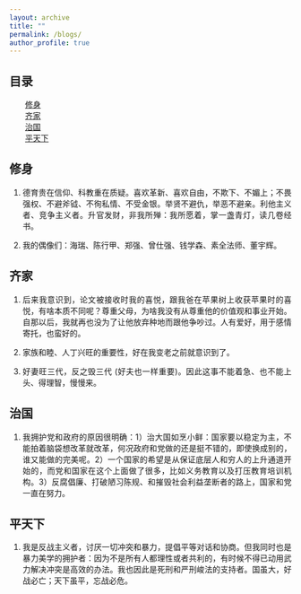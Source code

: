```yaml
---
layout: archive
title: ""
permalink: /blogs/
author_profile: true
---
```


<html>
<body>
<h2>目录</h2>
    &emsp;&emsp;<a href="#self">修身</a><br>
    &emsp;&emsp;<a href="#home">齐家</a><br>
    &emsp;&emsp;<a href="#country">治国</a><br>
    &emsp;&emsp;<a href="#world">平天下</a>
<h2 id="self">修身</h2>
    <ol>		<!-- <ol reversed> u: unordered, l: list-->
        <li>
          <p align="justify"> 
              德育贵在信仰、科教重在质疑。喜欢革新、喜欢自由，不欺下、不媚上；不畏强权、不避斧钺、不徇私情、不受金银。举贤不避仇，举恶不避亲。利他主义者、竞争主义者。升官发财，非我所殚：我所愿着，掌一盏青灯，读几卷经书。
          </p> 
        </li> 
        <li>
          <p align="justify"> 
              我的偶像们：海瑞、陈行甲、郑强、曾仕强、钱学森、素全法师、董宇辉。
          </p> 
        </li> 
    </ol>
    
<h2 id="home">齐家</h2>
    <ol>		<!-- <ol reversed> u: unordered, l: list-->
        <li>
          <p align="justify"> 
              后来我意识到，论文被接收时我的喜悦，跟我爸在苹果树上收获苹果时的喜悦，有啥本质不同呢？尊重父母，为啥我没有从尊重他的价值观和事业开始。自那以后，我就再也没为了让他放弃种地而跟他争吵过。人有爱好，用于感情寄托，也蛮好的。
          </p> 
        </li> 
        <li>
          <p align="justify"> 
              家族和睦、人丁兴旺的重要性，好在我变老之前就意识到了。
          </p> 
        </li> 
        <li>
          <p align="justify"> 
              好妻旺三代，反之毁三代 (好夫也一样重要)。因此这事不能着急、也不能上头、得理智，慢慢来。
          </p> 
        </li> 
    </ol>
    
<h2 id="country">治国</h2>
    <ol>		<!-- <ol reversed> u: unordered, l: list-->
        <li>
          <p align="justify"> 
              我拥护党和政府的原因很明确：1）治大国如烹小鲜：国家要以稳定为主，不能拍着脑袋想改革就改革，何况政府和党做的还是挺不错的，即使换成别的，谁又能做的完美呢。2）一个国家的希望是从保证底层人和穷人的上升通道开始的，而党和国家在这个上面做了很多，比如义务教育以及打压教育培训机构。3）反腐倡廉、打破陋习陈规、和摧毁社会利益垄断者的路上，国家和党一直在努力。
          </p> 
        </li> 
    </ol>
    
<h2 id="world">平天下</h2>
    <ol>		<!-- <ol reversed> u: unordered, l: list-->
        <li>
          <p align="justify"> 
              我是反战主义者，讨厌一切冲突和暴力，提倡平等对话和协商。但我同时也是暴力美学的拥护者：因为不是所有人都理性或者共利的，有时候不得已动用武力解决冲突是高效的办法。我也因此是死刑和严刑峻法的支持者。国虽大，好战必亡；天下虽平，忘战必危。
          </p> 
        </li> 
    </ol>
</body>
</html>
